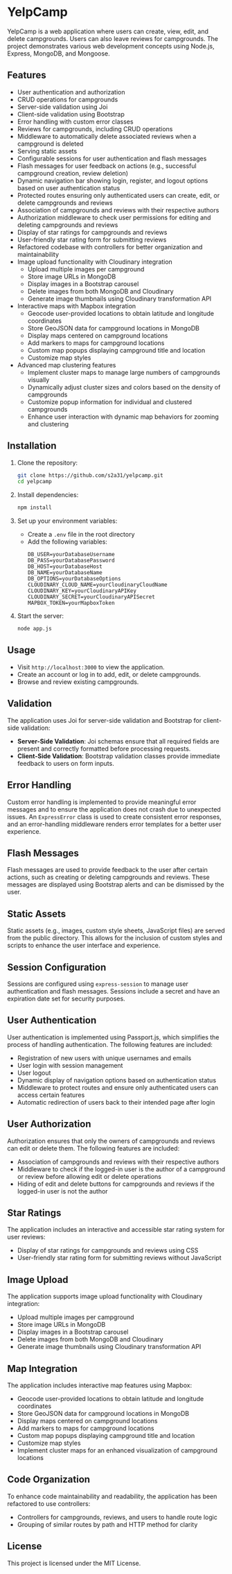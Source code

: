 # YelpCamp

YelpCamp is a web application where users can create, view, edit, and delete campgrounds. Users can also leave reviews for campgrounds. The project demonstrates various web development concepts using Node.js, Express, MongoDB, and Mongoose.

## Features

- User authentication and authorization
- CRUD operations for campgrounds
- Server-side validation using Joi
- Client-side validation using Bootstrap
- Error handling with custom error classes
- Reviews for campgrounds, including CRUD operations
- Middleware to automatically delete associated reviews when a campground is deleted
- Serving static assets
- Configurable sessions for user authentication and flash messages
- Flash messages for user feedback on actions (e.g., successful campground creation, review deletion)
- Dynamic navigation bar showing login, register, and logout options based on user authentication status
- Protected routes ensuring only authenticated users can create, edit, or delete campgrounds and reviews
- Association of campgrounds and reviews with their respective authors
- Authorization middleware to check user permissions for editing and deleting campgrounds and reviews
- Display of star ratings for campgrounds and reviews
- User-friendly star rating form for submitting reviews
- Refactored codebase with controllers for better organization and maintainability
- Image upload functionality with Cloudinary integration
  - Upload multiple images per campground
  - Store image URLs in MongoDB
  - Display images in a Bootstrap carousel
  - Delete images from both MongoDB and Cloudinary
  - Generate image thumbnails using Cloudinary transformation API
- Interactive maps with Mapbox integration
  - Geocode user-provided locations to obtain latitude and longitude coordinates
  - Store GeoJSON data for campground locations in MongoDB
  - Display maps centered on campground locations
  - Add markers to maps for campground locations
  - Custom map popups displaying campground title and location
  - Customize map styles
- Advanced map clustering features
  - Implement cluster maps to manage large numbers of campgrounds visually
  - Dynamically adjust cluster sizes and colors based on the density of campgrounds
  - Customize popup information for individual and clustered campgrounds
  - Enhance user interaction with dynamic map behaviors for zooming and clustering

## Installation

1. Clone the repository:
    ```sh
    git clone https://github.com/s2a31/yelpcamp.git
    cd yelpcamp
    ```

2. Install dependencies:
    ```sh
    npm install
    ```

3. Set up your environment variables:
    - Create a `.env` file in the root directory
    - Add the following variables:
        ```
        DB_USER=yourDatabaseUsername
        DB_PASS=yourDatabasePassword
        DB_HOST=yourDatabaseHost
        DB_NAME=yourDatabaseName
        DB_OPTIONS=yourDatabaseOptions
        CLOUDINARY_CLOUD_NAME=yourCloudinaryCloudName
        CLOUDINARY_KEY=yourCloudinaryAPIKey
        CLOUDINARY_SECRET=yourCloudinaryAPISecret
        MAPBOX_TOKEN=yourMapboxToken
        ```

4. Start the server:
    ```sh
    node app.js
    ```

## Usage

- Visit `http://localhost:3000` to view the application.
- Create an account or log in to add, edit, or delete campgrounds.
- Browse and review existing campgrounds.

## Validation

The application uses Joi for server-side validation and Bootstrap for client-side validation:

- **Server-Side Validation**: Joi schemas ensure that all required fields are present and correctly formatted before processing requests.
- **Client-Side Validation**: Bootstrap validation classes provide immediate feedback to users on form inputs.

## Error Handling

Custom error handling is implemented to provide meaningful error messages and to ensure the application does not crash due to unexpected issues. An `ExpressError` class is used to create consistent error responses, and an error-handling middleware renders error templates for a better user experience.

## Flash Messages

Flash messages are used to provide feedback to the user after certain actions, such as creating or deleting campgrounds and reviews. These messages are displayed using Bootstrap alerts and can be dismissed by the user.

## Static Assets

Static assets (e.g., images, custom style sheets, JavaScript files) are served from the public directory. This allows for the inclusion of custom styles and scripts to enhance the user interface and experience.

## Session Configuration

Sessions are configured using `express-session` to manage user authentication and flash messages. Sessions include a secret and have an expiration date set for security purposes.

## User Authentication

User authentication is implemented using Passport.js, which simplifies the process of handling authentication. The following features are included:
- Registration of new users with unique usernames and emails
- User login with session management
- User logout
- Dynamic display of navigation options based on authentication status
- Middleware to protect routes and ensure only authenticated users can access certain features
- Automatic redirection of users back to their intended page after login

## User Authorization

Authorization ensures that only the owners of campgrounds and reviews can edit or delete them. The following features are included:
- Association of campgrounds and reviews with their respective authors
- Middleware to check if the logged-in user is the author of a campground or review before allowing edit or delete operations
- Hiding of edit and delete buttons for campgrounds and reviews if the logged-in user is not the author

## Star Ratings

The application includes an interactive and accessible star rating system for user reviews:
- Display of star ratings for campgrounds and reviews using CSS
- User-friendly star rating form for submitting reviews without JavaScript

## Image Upload

The application supports image upload functionality with Cloudinary integration:
- Upload multiple images per campground
- Store image URLs in MongoDB
- Display images in a Bootstrap carousel
- Delete images from both MongoDB and Cloudinary
- Generate image thumbnails using Cloudinary transformation API

## Map Integration

The application includes interactive map features using Mapbox:
- Geocode user-provided locations to obtain latitude and longitude coordinates
- Store GeoJSON data for campground locations in MongoDB
- Display maps centered on campground locations
- Add markers to maps for campground locations
- Custom map popups displaying campground title and location
- Customize map styles
- Implement cluster maps for an enhanced visualization of campground locations

## Code Organization

To enhance code maintainability and readability, the application has been refactored to use controllers:
- Controllers for campgrounds, reviews, and users to handle route logic
- Grouping of similar routes by path and HTTP method for clarity

## License

This project is licensed under the MIT License.
